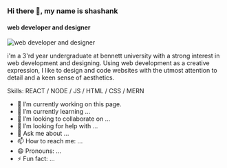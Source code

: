 ### Hi there 👋, my name is shashank
#### web developer and designer
![web developer and designer](https://media.licdn.com/dms/image/D4D16AQFLL5jIVCMr_w/profile-displaybackgroundimage-shrink_350_1400/0/1687204100418?e=1710979200&v=beta&t=uJQU7n4PX2XYyP3F1eUvOA9jWlNJL_rD521GoXHz-yA)

i'm a 3'rd year undergraduate at bennett university with a strong interest in web development and designing. Using web development as a creative expression, I like to design and code websites with the utmost attention to detail and a keen sense of aesthetics.

Skills: REACT / NODE / JS / HTML / CSS / MERN

- 🔭 I’m currently working on this page. 
- 🌱 I’m currently learning ...
- 👯 I’m looking to collaborate on ...
- 🤔 I’m looking for help with ...
- 💬 Ask me about ...
- 📫 How to reach me: ...
- 😄 Pronouns: ...
- ⚡ Fun fact: ...

